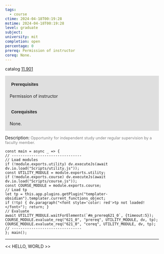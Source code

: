 ```yaml
---
tags:
  - course
ctime: 2024-04-18T00:19:28
mstime: 2024-04-18T00:19:28
level: graduate
subject: 
university: mit
completion: open
percentage: 0
prereq: Permission of instructor
coreq: None.
---
```


catalog [11.901](http://student.mit.edu/catalog/m11c.html#11.901)

<span style="display: block; padding: 15px; background-color: rgb(100, 100, 100, 0.2);"><font id="m_prereq621_0" style="display: block; font-family: Arial, sans-serif; font-weight: bold; padding: 5px">Prerequisites</font><br><span id="prereq621_0">Permission of instructor</span></span>
<span style="display: block; padding: 15px; background-color: rgb(100, 100, 100, 0.2);"><font id="m_coreq621_0" style="display: block; font-family: Arial, sans-serif; font-weight: bold; padding: 5px">Corequisites</font><br><span id="coreq621_0">None.</span></span>

<font style="">Description:</font>
<font style="color: grey; font-size: 0.8rem;">Opportunity for independent study under regular supervision by a faculty member.</font>

```dataviewjs
const main = async _ => {
// --------------------------------
// Load modules
if (!module.exports.utility) dv.executeJs(await dv.io.load("Scripts/utility.js"));
const UTILITY_MODULE = module.exports.utility;
if (!module.exports.course) dv.executeJs(await dv.io.load("Scripts/course.js"));
const COURSE_MODULE = module.exports.course;
// Load tp
let tp = this.app.plugins.getPlugin("templater-obsidian").templater.current_functions_object;
if (!tp) { dv.paragraph("<font style='color: red'>tp not loaded!</font>"); return; }
// Evaluate
await UTILITY_MODULE.waitForElements(`#m_prereq621_0`, {timeout:5});
COURSE_MODULE.evaluate_req("621_0", "prereq", UTILITY_MODULE, dv, tp);
COURSE_MODULE.evaluate_req("621_0", "coreq", UTILITY_MODULE, dv, tp);
// --------------------------------
}; main();
```

---

<< HELLO, WORLD >>
